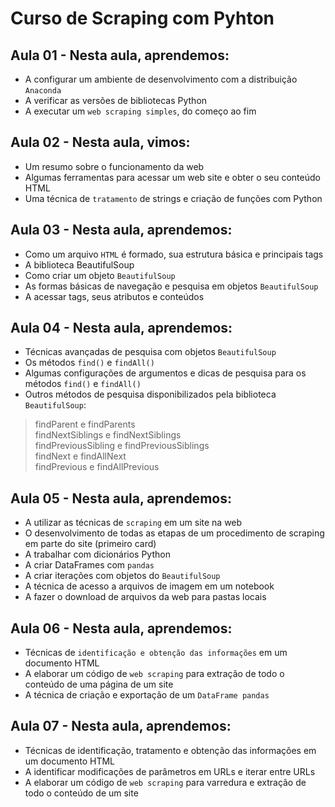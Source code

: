 # Curso de Scraping com Pyhton

## Aula 01 - Nesta aula, aprendemos:

* A configurar um ambiente de desenvolvimento com a distribuição `Anaconda`
* A verificar as versões de bibliotecas Python
* A executar um `web scraping simples`, do começo ao fim

## Aula 02 - Nesta aula, vimos:

* Um resumo sobre o funcionamento da web
* Algumas ferramentas para acessar um web site e obter o seu conteúdo HTML
* Uma técnica de `tratamento` de strings e criação de funções com Python

## Aula 03 - Nesta aula, aprendemos:

* Como um arquivo `HTML` é formado, sua estrutura básica e principais tags
* A biblioteca BeautifulSoup
* Como criar um objeto `BeautifulSoup`
* As formas básicas de navegação e pesquisa em objetos `BeautifulSoup`
* A acessar tags, seus atributos e conteúdos

## Aula 04 - Nesta aula, aprendemos:

* Técnicas avançadas de pesquisa com objetos `BeautifulSoup`
* Os métodos `find()` e `findAll()`
* Algumas configurações de argumentos e dicas de pesquisa para os métodos `find()` e `findAll()`
* Outros métodos de pesquisa disponibilizados pela biblioteca `BeautifulSoup`:
> findParent e findParents <br>
> findNextSiblings e findNextSiblings <br>
> findPreviousSibling e findPreviousSiblings <br>
> findNext e findAllNext <br>
> findPrevious e findAllPrevious

## Aula 05 - Nesta aula, aprendemos:

* A utilizar as técnicas de `scraping` em um site na web
* O desenvolvimento de todas as etapas de um procedimento de scraping em parte do site (primeiro card)
* A trabalhar com dicionários Python
* A criar DataFrames com `pandas`
* A criar iterações com objetos do `BeautifulSoup`
* A técnica de acesso a arquivos de imagem em um notebook
* A fazer o download de arquivos da web para pastas locais

## Aula 06 - Nesta aula, aprendemos:

* Técnicas de `identificação e obtenção das informações` em um documento HTML
* A elaborar um código de `web scraping` para extração de todo o conteúdo de uma página de um site
* A técnica de criação e exportação de um `DataFrame pandas`

## Aula 07 - Nesta aula, aprendemos:

* Técnicas de identificação, tratamento e obtenção das informações em um documento HTML
* A identificar modificações de parâmetros em URLs e iterar entre URLs
* A elaborar um código de `web scraping` para varredura e extração de todo o conteúdo de um site

